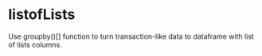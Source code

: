 # listofLists
Use groupby()[] function to turn transaction-like data to dataframe with list of lists columns.
